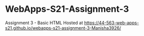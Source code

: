# WebApps-S21-Assignment-3
Assignment 3 - Basic HTML
Hosted at https://44-563-web-apps-s21.github.io/webapps-s21-assignment-3-Manisha3926/